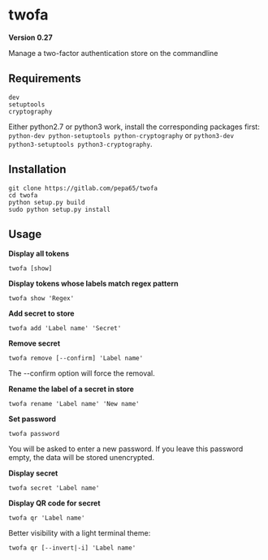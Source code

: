 # twofa
**Version 0.27**

Manage a two-factor authentication store on the commandline

## Requirements
    dev
    setuptools
    cryptography

Either python2.7 or python3 work, install the corresponding packages first:
`python-dev python-setuptools python-cryptography` or
`python3-dev python3-setuptools python3-cryptography`.

## Installation
    git clone https://gitlab.com/pepa65/twofa
    cd twofa
    python setup.py build
    sudo python setup.py install

## Usage
**Display all tokens**

    twofa [show]

**Display tokens whose labels match regex pattern**

    twofa show 'Regex'

**Add secret to store**

    twofa add 'Label name' 'Secret'

**Remove secret**

    twofa remove [--confirm] 'Label name'

The --confirm option will force the removal.

**Rename the label of a secret in store**

    twofa rename 'Label name' 'New name'

**Set password**

    twofa password

You will be asked to enter a new password. If you leave this password empty, the data will be stored unencrypted.

**Display secret**

    twofa secret 'Label name'

**Display QR code for secret**

    twofa qr 'Label name'

Better visibility with a light terminal theme:

    twofa qr [--invert|-i] 'Label name'

